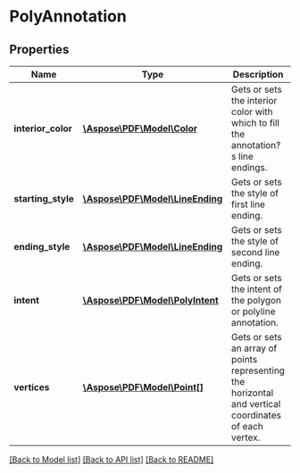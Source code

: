 # PolyAnnotation

## Properties
Name | Type | Description | Notes
------------ | ------------- | ------------- | -------------
**interior_color** | [**\Aspose\PDF\Model\Color**](Color.md) | Gets or sets the interior color with which to fill the annotation?s line endings. | [optional] 
**starting_style** | [**\Aspose\PDF\Model\LineEnding**](LineEnding.md) | Gets or sets the style of first line ending. | [optional] 
**ending_style** | [**\Aspose\PDF\Model\LineEnding**](LineEnding.md) | Gets or sets the style of second line ending. | [optional] 
**intent** | [**\Aspose\PDF\Model\PolyIntent**](PolyIntent.md) | Gets or sets the intent of the polygon or polyline annotation. | [optional] 
**vertices** | [**\Aspose\PDF\Model\Point[]**](Point.md) | Gets or sets an array of points representing the horizontal and vertical coordinates of each vertex. | [optional] 

[[Back to Model list]](../README.md#documentation-for-models) [[Back to API list]](../README.md#documentation-for-api-endpoints) [[Back to README]](../README.md)


